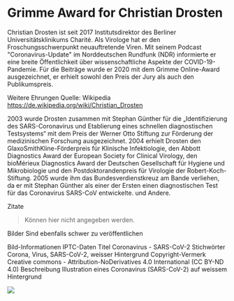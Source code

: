 # Grimme Award for Christian Drosten

Christian Drosten ist seit 2017 Institutsdirektor des Berliner Universitätsklinikums Charité. Als Virologe hat er den Froschungsschwerpunkt neuauftretende Viren. 
Mit seinem Podcast "Coronavirus-Update" im Norddeutschen Rundfunk (NDR) informierte er eine breite Öffentlichkeit über wissenschaftliche Aspekte der COVID-19-Pandemie. 
Für die Beiträge wurde er 2020 mit dem Grimme Online-Award ausgezeichnet, er erhielt sowohl den Preis der Jury als auch den Publikumspreis.


Weitere Ehrungen
Quelle: Wikipedia https://de.wikipedia.org/wiki/Christian_Drosten

2003 wurde Drosten zusammen mit Stephan Günther für die „Identifizierung des SARS-Coronavirus und Etablierung eines schnellen diagnostischen Testsystems“ 
     mit dem Preis der Werner Otto Stiftung zur Förderung der medizinischen Forschung ausgezeichnet.
2004 erhielt Drosten den GlaxoSmithKline-Förderpreis für Klinische Infektiologie, den Abbott Diagnostics Award der European Society for Clinical Virology, 
     den bioMérieux Diagnostics Award der Deutschen Gesellschaft für Hygiene und Mikrobiologie und den Postdoktorandenpreis für Virologie der Robert-Koch-Stiftung.
2005 wurde ihm das Bundesverdienstkreuz am Bande verliehen, da er mit Stephan Günther als einer der Ersten einen diagnostischen Test für das Coronavirus SARS-CoV 
     entwickelte.
und Andere.

Zitate
> Können hier nicht angegeben werden.

Bilder
Sind ebenfalls schwer zu veröffentlichen

Bild-Informationen
IPTC-Daten
Titel 				Coronavirus - SARS-CoV-2
Stichwörter			Corona, Virus, SARS-CoV-2, weisser Hintergrund
Copyright-Vermerk	Creative commons - Attribution-NoDerivatives 4.0 International (CC BY-ND 4.0)
Beschreibung		Illustration eines Coronavirus (SARS-CoV-2) auf weissem Hintergrund

<img src="http://www.medicalgraphics.de/kostenlose-bilder/erkrankungen/corona-virus-weisser-hintergrund.html"/> 
